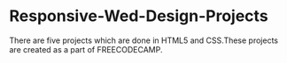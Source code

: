 # Responsive-Wed-Design-Projects
There are five projects which are done in HTML5 and CSS.These projects are created as a part of FREECODECAMP.
